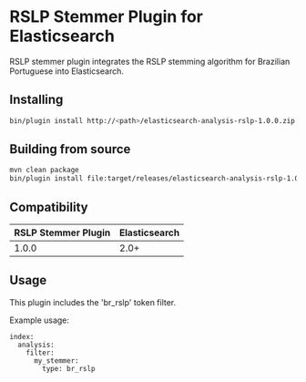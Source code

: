 RSLP Stemmer Plugin for Elasticsearch
========================================

RSLP stemmer plugin integrates the RSLP stemming algorithm for Brazilian Portuguese into Elasticsearch.

## Installing

```sh
bin/plugin install http://<path>/elasticsearch-analysis-rslp-1.0.0.zip
```

## Building from source

```bash
mvn clean package
bin/plugin install file:target/releases/elasticsearch-analysis-rslp-1.0.0.zip
```

## Compatibility

|RSLP Stemmer Plugin|Elasticsearch|
|---|---|
| 1.0.0|2.0+|

## Usage

This plugin includes the 'br_rslp' token filter. 

Example usage:

	index:
	  analysis:
	    filter:
	      my_stemmer:
	        type: br_rslp
